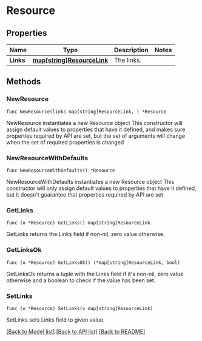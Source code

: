 # Resource

## Properties

Name | Type | Description | Notes
------------ | ------------- | ------------- | -------------
**Links** | [**map[string]ResourceLink**](ResourceLink.md) | The links. | 

## Methods

### NewResource

`func NewResource(links map[string]ResourceLink, ) *Resource`

NewResource instantiates a new Resource object
This constructor will assign default values to properties that have it defined,
and makes sure properties required by API are set, but the set of arguments
will change when the set of required properties is changed

### NewResourceWithDefaults

`func NewResourceWithDefaults() *Resource`

NewResourceWithDefaults instantiates a new Resource object
This constructor will only assign default values to properties that have it defined,
but it doesn't guarantee that properties required by API are set

### GetLinks

`func (o *Resource) GetLinks() map[string]ResourceLink`

GetLinks returns the Links field if non-nil, zero value otherwise.

### GetLinksOk

`func (o *Resource) GetLinksOk() (*map[string]ResourceLink, bool)`

GetLinksOk returns a tuple with the Links field if it's non-nil, zero value otherwise
and a boolean to check if the value has been set.

### SetLinks

`func (o *Resource) SetLinks(v map[string]ResourceLink)`

SetLinks sets Links field to given value.



[[Back to Model list]](../README.md#documentation-for-models) [[Back to API list]](../README.md#documentation-for-api-endpoints) [[Back to README]](../README.md)


